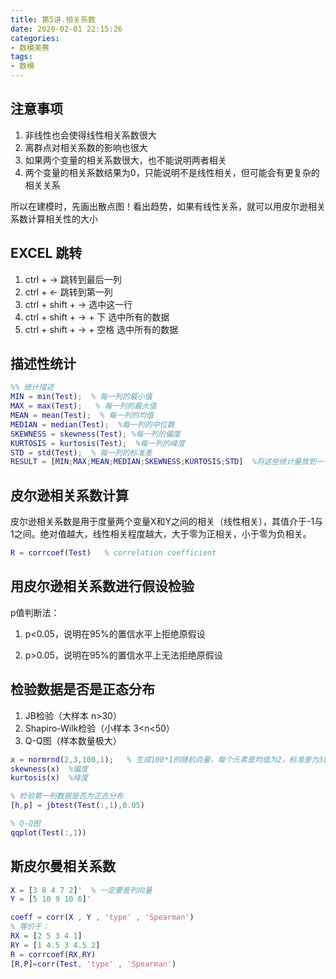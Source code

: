 ```yaml
---
title: 第5讲.相关系数
date: 2020-02-01 22:15:26
categories: 
- 数模美赛
tags:
- 数模
---
```


## 注意事项

1. 非线性也会使得线性相关系数很大
2. 离群点对相关系数的影响也很大
3. 如果两个变量的相关系数很大，也不能说明两者相关
4. 两个变量的相关系数结果为0，只能说明不是线性相关，但可能会有更复杂的相关关系

所以在建模时，先画出散点图！看出趋势，如果有线性关系，就可以用皮尔逊相关系数计算相关性的大小

## EXCEL 跳转

1. ctrl + -> 跳转到最后一列
2. ctrl + <- 跳转到第一列
3. ctrl + shift + -> 选中这一行
4. ctrl + shift + -> + 下 选中所有的数据
5. ctrl + shift + -> + 空格 选中所有的数据

## 描述性统计

```matlab
%% 统计描述
MIN = min(Test);  % 每一列的最小值
MAX = max(Test);   % 每一列的最大值
MEAN = mean(Test);  % 每一列的均值
MEDIAN = median(Test);  %每一列的中位数
SKEWNESS = skewness(Test); %每一列的偏度
KURTOSIS = kurtosis(Test);  %每一列的峰度
STD = std(Test);  % 每一列的标准差
RESULT = [MIN;MAX;MEAN;MEDIAN;SKEWNESS;KURTOSIS;STD]  %将这些统计量放到一个矩阵中中表示
```

## 皮尔逊相关系数计算
皮尔逊相关系数是用于度量两个变量X和Y之间的相关（线性相关），其值介于-1与1之间。绝对值越大，线性相关程度越大，大于零为正相关，小于零为负相关。
```matlab
R = corrcoef(Test)   % correlation coefficient
```

## 用皮尔逊相关系数进行假设检验

p值判断法：

1. p<0.05，说明在95%的置信水平上拒绝原假设

2. p>0.05，说明在95%的置信水平上无法拒绝原假设

## 检验数据是否是正态分布

1. JB检验（大样本 n>30）
2. Shapiro-Wilk检验（小样本 3<n<50）
3. Q-Q图（样本数量极大）

```matlab
x = normrnd(2,3,100,1);   % 生成100*1的随机向量，每个元素是均值为2，标准差为3的正态分布
skewness(x)  %偏度
kurtosis(x)  %峰度

% 检验第一列数据是否为正态分布
[h,p] = jbtest(Test(:,1),0.05)

% Q-Q图
qqplot(Test(:,1))
```

## 斯皮尔曼相关系数

```matlab
X = [3 8 4 7 2]'  % 一定要是列向量
Y = [5 10 9 10 6]'

coeff = corr(X , Y , 'type' , 'Spearman')
% 等价于：
RX = [2 5 3 4 1]
RY = [1 4.5 3 4.5 2]
R = corrcoef(RX,RY)
[R,P]=corr(Test, 'type' , 'Spearman')
```

